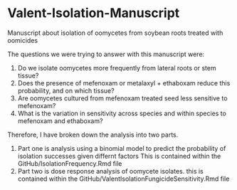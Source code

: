 # Valent-Isolation-Manuscript
Manuscript about isolation of oomycetes from soybean roots treated with oomicides

The questions we were trying to answer with this manuscript were: 
1. Do we isolate oomycetes more frequently from lateral roots or stem tissue?
2. Does the presence of mefenoxam or metalaxyl + ethaboxam reduce this probability, and on which tissue? 
3. Are oomycetes cultured from mefenoxam treated seed less sensitive to mefenoxam? 
4. What is the variation in sensitivity across species and within species to mefenoxam and ethaboxam? 

Therefore, I have broken down the analysis into two parts. 
 1. Part one is analysis using a binomial model to predict the probability of isolation successes given differnt factors
    This is contained within the GitHub/IsolationFrequency.Rmd file 
 2. Part two is dose response analysis of oomycete isolates. 
    this is contained within the GitHub/ValentIsolationFungicideSensitivity.Rmd file 
